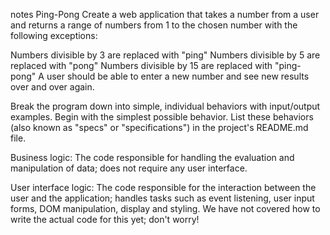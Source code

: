 notes
Ping-Pong
Create a web application that takes a number from a user and returns a range of numbers from 1 to the chosen number with the following exceptions:

Numbers divisible by 3 are replaced with "ping"
Numbers divisible by 5 are replaced with "pong"
Numbers divisible by 15 are replaced with "ping-pong"
A user should be able to enter a new number and see new results over and over again.

Break the program down into simple, individual behaviors with input/output examples. Begin with the simplest possible behavior. List these behaviors (also known as "specs" or "specifications") in the project's README.md file.

Business logic: The code responsible for handling the evaluation and manipulation of data; does not require any user interface.

User interface logic: The code responsible for the interaction between the user and the application; handles tasks such as event listening, user input forms, DOM manipulation, display and styling. We have not covered how to write the actual code for this yet; don't worry!
